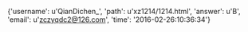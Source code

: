 {'username': u'QianDichen_', 'path': u'xz1214/1214.html', 'answer': u'B', 'email': u'zczyqdc2@126.com', 'time': '2016-02-26:10:36:34'}